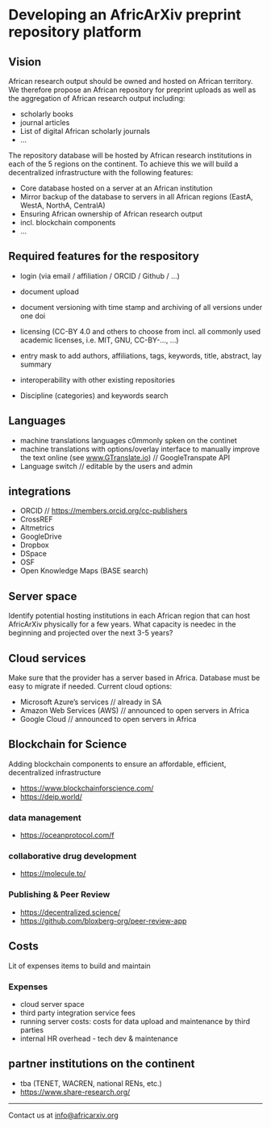# Developing an AfricArXiv preprint repository platform

## Vision
African research output should be owned and hosted on African territory. We therefore propose an African repository for preprint uploads as well as the aggregation of African research output including: 
- scholarly books 
- journal articles 
- List of digital African scholarly journals 
- …

The repository database will be hosted by African research institutions in each of the 5 regions on the continent. To achieve this we will build a decentralized infrastructure with the following features:
- Core database hosted on a server at an African institution
- Mirror backup of the database to servers in all African regions (EastA, WestA, NorthA, CentralA)
- Ensuring African ownership of African research output
- incl. blockchain components
- …


## Required features for the respository
- login (via email / affiliation / ORCID / Github / …)
- document upload
- document versioning with time stamp and archiving of all versions under one doi
- licensing (CC-BY 4.0 and others to choose from incl. all commonly used academic licenses, i.e. MIT, GNU, CC-BY-…, …)

- entry mask to add authors, affiliations, tags, keywords, title, abstract, lay summary
- interoperability with other existing repositories
- Discipline (categories) and keywords search


## Languages
- machine translations languages c0mmonly spken on the continet 
- machine translations with options/overlay interface to manually improve the text online (see www.GTranslate.io) // GoogleTranspate API
- Language switch // editable by the users and admin


## integrations
- ORCID // https://members.orcid.org/cc-publishers
- CrossREF
- Altmetrics
- GoogleDrive
- Dropbox
- DSpace
- OSF
- Open Knowledge Maps (BASE search)


## Server space
Identify potential hosting institutions in each African region that can host AfricArXiv physically for a few years.
What capacity is needec in the beginning and projected over the next 3-5 years?


## Cloud services
Make sure that the provider has a server based in Africa. Database must be easy to migrate if needed.
Current cloud options:
- Microsoft Azure’s services // already in SA
- Amazon Web Services (AWS) // announced to open servers in Africa
- Google Cloud // announced to open servers in Africa

## Blockchain for Science
Adding blockchain components to ensure an affordable, efficient, decentralized infrastructure
- https://www.blockchainforscience.com/
- https://deip.world/

### data management
- https://oceanprotocol.com/f

### collaborative drug development
- https://molecule.to/

### Publishing & Peer Review
- https://decentralized.science/
- https://github.com/bloxberg-org/peer-review-app


## Costs
Lit of expenses items to build and maintain 

### Expenses
- cloud server space
- third party integration service fees
- running server costs: costs for data upload and maintenance by third parties
- internal HR overhead - tech dev & maintenance

## partner institutions on the continent
- tba (TENET, WACREN, national RENs, etc.)
- https://www.share-research.org/



---

Contact us at info@africarxiv.org
